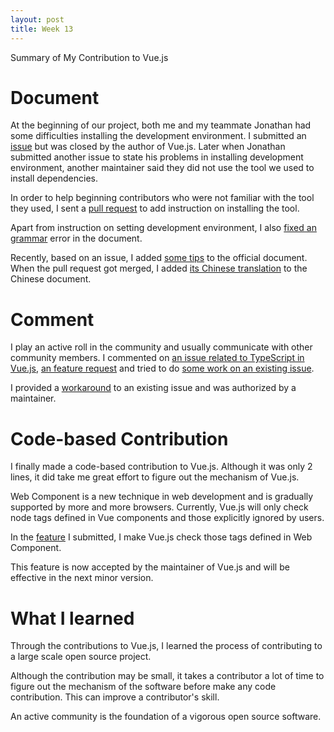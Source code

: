 ```yaml
---
layout: post
title: Week 13
---
```


Summary of My Contribution to Vue.js

# Document

At the beginning of our project, both me and my teammate Jonathan had some difficulties installing the development environment. I submitted an [issue](https://github.com/vuejs/vue/issues/9606) but was closed by the author of Vue.js. Later when Jonathan submitted another issue to state his problems in installing development environment, another maintainer said they did not use the tool we used to install dependencies. 

In order to help beginning contributors who were not familiar with the tool they used, I sent a [pull request](https://github.com/vuejs/vue/pull/9848) to add instruction on installing the tool.

Apart from instruction on setting development environment, I also [fixed an grammar](https://github.com/vuejs/vue/pull/9858) error in the document.

Recently, based on an issue, I added [some tips](https://github.com/vuejs/vuejs.org/pull/2140) to the official document. When the pull request got merged, I added [its Chinese translation](https://github.com/vuejs/cn.vuejs.org/pull/910) to the Chinese document.

# Comment

I play an active roll in the community and usually communicate with other community members. I commented on [an issue related to TypeScript in Vue.js](https://github.com/vuejs/vue/issues/9873#issuecomment-483387349), [an feature request](https://github.com/vuejs/vue/issues/9661#issuecomment-482172760) and tried to do [some work on an existing issue](https://github.com/vuejs/vue/issues/9573#issuecomment-485058632).

I provided a [workaround](https://github.com/vuejs/vue/issues/9573#issuecomment-485133528) to an existing issue and was authorized by a maintainer.

# Code-based Contribution

I finally made a code-based contribution to Vue.js. Although it was only 2 lines, it did take me great effort to figure out the mechanism of Vue.js.

Web Component is a new technique in web development and is gradually supported by more and more browsers. Currently, Vue.js will only check node tags defined in Vue components and those explicitly ignored by users.

In the [feature](https://github.com/vuejs/vue/pull/9919) I submitted, I make Vue.js check those tags defined in Web Component.

This feature is now accepted by the maintainer of Vue.js and will be effective in the next minor version.

# What I learned

Through the contributions to Vue.js, I learned the process of contributing to a large scale open source project.

Although the contribution may be small, it takes a contributor a lot of time to figure out the mechanism of the software before make any code contribution. This can improve a contributor's skill.

An active community is the foundation of a vigorous open source software.
